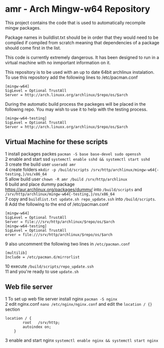 amr - Arch Mingw-w64 Repository
===

This project contains the code that is used to automatically recompile mingw packages.

Package names in buildlist.txt should be in order that they would need to be compiled if compiled from scratch meaning that dependencies of a package should come first in the list.

This code is currently extremely dangerous. It has been designed to run in a virtual machine with no inmportant information on it.

This repository is to be used with an up to date 64bit archlinux instalation. To use this repository add the following lines to /etc/pacman.conf

    [mingw-w64]
    SigLevel = Optional TrustAll
    Server = http://arch.linuxx.org/archlinux/$repo/os/$arch

During the automatic build process the packeges will be placed in the following repo. You may wish to use it to help with the testing process.

    [mingw-w64-testing]
    SigLevel = Optional TrustAll
    Server = http://arch.linuxx.org/archlinux/$repo/os/$arch

Virtual Machine for these scripts
--------

1 install packages packes `pacman -S base base-devel sudo openssh`  
2 enable and start ssd `systemctl enable sshd && systemctl start sshd`  
3 create the build user `useradd amr`  
4 create folders `mkdir -p /build/scripts /srv/http/archlinux/mingw-w64{-testing,}/os/x86_64`  
5 allow build user `chown -R amr /build /srv/http/archlinux`  
6 build and place dummy package https://aur.archlinux.org/packages/dummy/ into `/build/scripts` and `/srv/http/archlinux/mingw-w64{-testing,}/os/x86_64`  
7 copy and `buildlist.txt update.sh repo_update.ssh` into `/build/scripts`.  
8 Add the following to the end of /etc/pacman.conf

    [mingw-w64]
    SigLevel = Optional TrustAll
    Server = file:///srv/http/archlinux/$repo/os/$arch
    [mingw-w64-testing]
    SigLevel = Optional TrustAll
    erver = file:///srv/http/archlinux/$repo/os/$arch

9 also uncomment the following two lines in `/etc/pacman.conf`

    [multilib]
    Include = /etc/pacman.d/mirrorlist

10 execute `/build/scripts/repo_update.ssh`  
11 and you're ready to use `update.sh`  

Web file server
--------

1 To set up web file server install nginx `pacman -S nginx`  
2 edit nginx.conf `nano /etc/nginx/nginx.conf` and edit the `location / {}` section   

    location / {
            root   /srv/http;
            autoindex on;
        }

3 enable and start nginx `systemctl enable nginx && systemctl start nginx`

